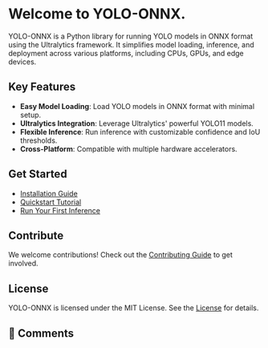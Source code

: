 # Welcome to YOLO-ONNX.

YOLO-ONNX is a Python library for running YOLO models in ONNX format using the Ultralytics framework. It simplifies model loading, inference, and deployment across various platforms, including CPUs, GPUs, and edge devices.

## Key Features
- **Easy Model Loading**: Load YOLO models in ONNX format with minimal setup.
- **Ultralytics Integration**: Leverage Ultralytics' powerful YOLO11 models.
- **Flexible Inference**: Run inference with customizable confidence and IoU thresholds.
- **Cross-Platform**: Compatible with multiple hardware accelerators.

## Get Started
- [Installation Guide](getting-started/installation.md)
- [Quickstart Tutorial](getting-started/quickstart.md)
- [Run Your First Inference](usage/inference.md)

## Contribute
We welcome contributions! Check out the [Contributing Guide](contributing.md) to get involved.

## License
YOLO-ONNX is licensed under the MIT License. See the [License](license.md) for details.

## 💬 Comments

<div id="giscus-comments"></div>

<script src="https://giscus.app/client.js"
        data-repo="niraj-ghetiya/mkdoc-test"
        data-repo-id="R_kgDOOgaRqg"
        data-category="Q&A"
        data-category-id="DIC_kwDOOgaRqs4Cpg1K"
        data-mapping="pathname"
        data-strict="1"
        data-reactions-enabled="1"
        data-emit-metadata="0"
        data-input-position="bottom"
        data-theme="light"
        data-lang="en"
        crossorigin="anonymous"
        async>
</script>
